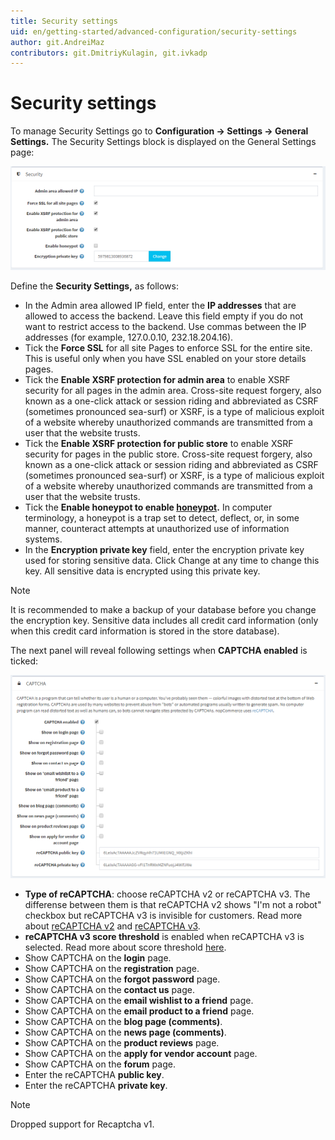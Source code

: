 ```yaml
---
title: Security settings
uid: en/getting-started/advanced-configuration/security-settings
author: git.AndreiMaz
contributors: git.DmitriyKulagin, git.ivkadp
---
```


# Security settings

To manage Security Settings go to **Configuration → Settings → General Settings.** The Security Settings block is displayed on the General Settings page:

![security](_static/security-settings/security.png)

Define the **Security Settings,** as follows:

* In the Admin area allowed IP field, enter the **IP addresses** that are allowed to access the backend. Leave this field empty if you do not want to restrict access to the backend. Use commas between the IP addresses (for example, 127.0.0.10, 232.18.204.16).
* Tick the **Force SSL** for all site Pages to enforce SSL for the entire site. This is useful only when you have SSL enabled on your store details pages.
* Tick the **Enable XSRF protection for admin area** to enable XSRF security for all pages in the admin area. Cross-site request forgery, also known as a one-click attack or session riding and abbreviated as CSRF (sometimes pronounced sea-surf) or XSRF, is a type of malicious exploit of a website whereby unauthorized commands are transmitted from a user that the website trusts.
* Tick the **Enable XSRF protection for public store** to enable XSRF security for pages in the public store. Cross-site request forgery, also known as a one-click attack or session riding and abbreviated as CSRF (sometimes pronounced sea-surf) or XSRF, is a type of malicious exploit of a website whereby unauthorized commands are transmitted from a user that the website trusts.
* Tick the **Enable honeypot to enable [honeypot](https://en.wikipedia.org/wiki/Honeypot_(computing)).** In computer terminology, a honeypot is a trap set to detect, deflect, or, in some manner, counteract attempts at unauthorized use of information systems.
* In the **Encryption private key** field, enter the encryption private key used for storing sensitive data. Click Change at any time to change this key. All sensitive data is encrypted using this private key.

> [!NOTE]
> 
> It is recommended to make a backup of your database before you change the encryption key. Sensitive data includes all credit card information (only when this credit card information is stored in the store database).

The next panel will reveal following settings when **CAPTCHA enabled** is ticked:

![captcha](_static/security-settings/captcha.png)

* **Type of reCAPTCHA**: choose reCAPTCHA v2 or reCAPTCHA v3. The differense between them is that reCAPTCHA v2 shows "I'm not a robot" checkbox but reCAPTCHA v3 is invisible for customers. Read more about [reCAPTCHA v2](https://developers.google.com/recaptcha/docs/display) and [reCAPTCHA v3](https://developers.google.com/recaptcha/docs/v3).
* **reCAPTCHA v3 score threshold** is enabled when reCAPTCHA v3 is selected. Read more about score threshold [here](https://developers.google.com/recaptcha/docs/v3).
* Show CAPTCHA on the **login** page.
* Show CAPTCHA on the **registration** page.
* Show CAPTCHA on the **forgot password** page.
* Show CAPTCHA on the **contact us** page.
* Show CAPTCHA on the **email wishlist to a friend** page.
* Show CAPTCHA on the **email product to a friend** page.
* Show CAPTCHA on the **blog page (comments)**.
* Show CAPTCHA on the **news page (comments)**.
* Show CAPTCHA on the **product reviews** page.
* Show CAPTCHA on the **apply for vendor account** page.
* Show CAPTCHA on the **forum** page.
* Enter the reCAPTCHA **public key**.
* Enter the reCAPTCHA **private key**.

> [!NOTE]
> 
> Dropped support for Recaptcha v1.

